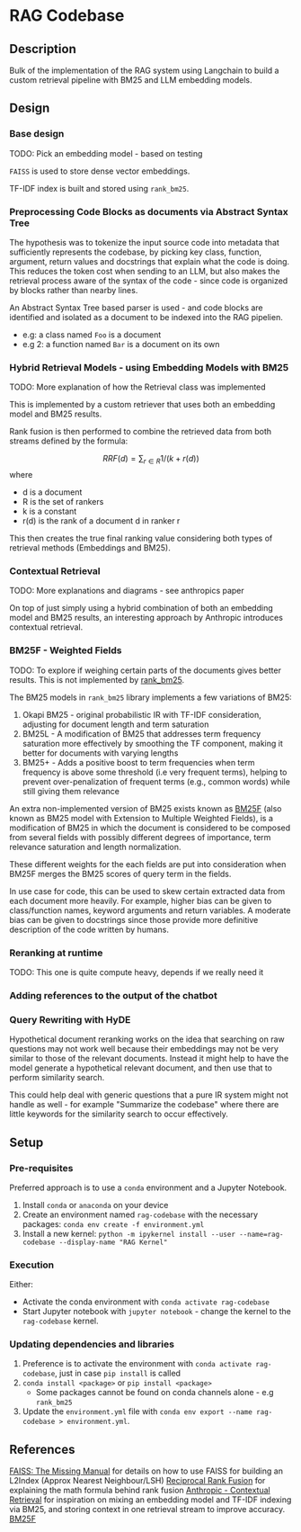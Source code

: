 # RAG Codebase

## Description

Bulk of the implementation of the RAG system using Langchain to build a custom retrieval pipeline with BM25 and LLM embedding models.

## Design

### Base design

TODO: Pick an embedding model - based on testing

`FAISS` is used to store dense vector embeddings.

TF-IDF index is built and stored using `rank_bm25`.

### Preprocessing Code Blocks as documents via Abstract Syntax Tree

The hypothesis was to tokenize the input source code into metadata that sufficiently represents the codebase, by picking key class, function, argument, return values and docstrings that explain what the code is doing. This reduces the token cost when sending to an LLM, but also makes the retrieval process aware of the syntax of the code - since code is organized by blocks rather than nearby lines.

An Abstract Syntax Tree based parser is used - and code blocks are identified and isolated as a document to be indexed into the RAG pipelien.
- e.g: a class named `Foo` is a document
- e.g 2: a function named `Bar` is a document on its own

### Hybrid Retrieval Models - using Embedding Models with BM25
TODO: More explanation of how the Retrieval class was implemented

This is implemented by a custom retriever that uses both an embedding model and BM25 results. 

Rank fusion is then performed to combine the retrieved data from both streams defined by the formula:

$$RRF(d) = \sum_{r ∈ R} 1 / (k + r(d))$$
where 
- d is a document
- R is the set of rankers
- k is a constant
- r(d) is the rank of a document d in ranker r

This then creates the true final ranking value considering both types of retrieval methods (Embeddings and BM25).

### Contextual Retrieval
TODO: More explanations and diagrams - see anthropics paper

On top of just simply using a hybrid combination of both an embedding model and BM25 results, an interesting approach by Anthropic introduces contextual retrieval.


### BM25F - Weighted Fields

TODO: To explore if weighing certain parts of the documents gives better results. This is not implemented by [rank_bm25](https://pypi.org/project/rank-bm25/). 

The BM25 models in `rank_bm25` library implements a few variations of BM25:
1) Okapi BM25 - original probabilistic IR with TF-IDF consideration, adjusting for document length and term saturation
2) BM25L - A modification of BM25 that addresses term frequency saturation more effectively by smoothing the TF component, making it better for documents with varying lengths
3) BM25+ - Adds a positive boost to term frequencies when term frequency is above some threshold (i.e very frequent terms), helping to prevent over-penalization of frequent terms (e.g., common words) while still giving them relevance

An extra non-implemented version of BM25 exists known as [BM25F](https://www.alibabacloud.com/help/en/open-search/industry-algorithm-edition/bm25f) (also known as BM25 model with Extension to Multiple Weighted Fields), is a modification of BM25 in which the document is considered to be composed from several fields with possibly different degrees of importance, term relevance saturation and length normalization.

These different weights for the each fields are put into consideration when BM25F merges the BM25 scores of query term in the fields.

In use case for code, this can be used to skew certain extracted data from each document more heavily. For example, higher bias can be given to class/function names, keyword arguments and return variables. A moderate bias can be given to docstrings since those provide more definitive description of the code written by humans.

### Reranking at runtime

TODO: This one is quite compute heavy, depends if we really need it


### Adding references to the output of the chatbot


### Query Rewriting with HyDE

Hypothetical document reranking works on the idea that searching on raw questions may not work well because their embeddings may not be very similar to those of the relevant documents. Instead it might help to have the model generate a hypothetical relevant document, and then use that to perform similarity search.

This could help deal with generic questions that a pure IR system might not handle as well - for example "Summarize the codebase" where there are little keywords for the similarity search to occur effectively.

## Setup
### Pre-requisites

Preferred approach is to use a `conda` environment and a Jupyter Notebook.
1) Install `conda` or `anaconda` on your device
2) Create an environment named `rag-codebase` with the necessary packages: `conda env create -f environment.yml` 
3) Install a new kernel: `python -m ipykernel install --user --name=rag-codebase --display-name "RAG Kernel"`

### Execution
Either:
- Activate the conda environment with `conda activate rag-codebase`
- Start Jupyter notebook with `jupyter notebook` - change the kernel to the `rag-codebase` kernel.

### Updating dependencies and libraries
1) Preference is to activate the environment with `conda activate rag-codebase`, just in case `pip install` is called
2) `conda install <package>` or `pip install <package>` 
    - Some packages cannot be found on conda channels alone - e.g `rank_bm25`
3) Update the `environment.yml` file with `conda env export --name rag-codebase > environment.yml`.

## References
[FAISS: The Missing Manual](https://www.pinecone.io/learn/series/faiss/faiss-tutorial/) for details on how to use FAISS for building an L2Index (Approx Nearest Neighbour/LSH)
[Reciprocal Rank Fusion](https://medium.com/@devalshah1619/mathematical-intuition-behind-reciprocal-rank-fusion-rrf-explained-in-2-mins-002df0cc5e2a) for explaining the math formula behind rank fusion
[Anthropic - Contextual Retrieval](https://www.anthropic.com/news/contextual-retrieval) for inspiration on mixing an embedding model and TF-IDF indexing via BM25, and storing context in one retrieval stream to improve accuracy.
[BM25F](https://www.alibabacloud.com/help/en/open-search/industry-algorithm-edition/bm25f) 
